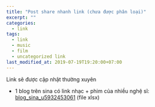 ```yaml
---
title: "Post share nhanh link (chưa được phân loại)"
excerpt: ""
categories:
  - link
tags:
  - link
  - music
  - film
  - uncategorized link
last_modified_at: 2019-07-19T19:20:00+07:00
---
```


Link sẽ được cập nhật thường xuyên

- 1 blog trên sina có link nhạc + phim của nhiều nghệ sĩ: [blog_sina_u5932453061](https://github.com/hkmusic-film/site-data/blob/master/blog_sina_u5932453061.xlsx) (file xlsx)
